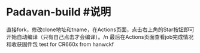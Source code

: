 # Padavan-build #说明
直接fork，修改clone地址和tname，在Actions页面，点击右上角的Star按钮即可开始自动编译（只有自己点击才会编译）。/n
最后在Actions页面查看job完成情况和收获固件包
test for CR660x from hanwckf
